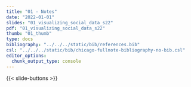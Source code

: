 ```yaml
---
title: "01 - Notes"
date: "2022-01-01"  
slides: "01_visualizing_social_data_s22"  
pdf: "01_visualizing_social_data_s22"
thumb: "01_thumb"
type: docs
bibliography: "../../../static/bib/references.bib"
csl: "../../../static/bib/chicago-fullnote-bibliography-no-bib.csl"
editor_options: 
  chunk_output_type: console
---
```


{{< slide-buttons >}}
